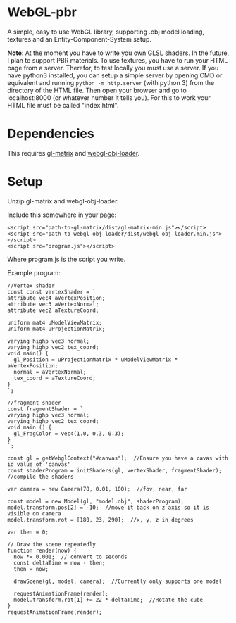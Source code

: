 # WebGL-pbr
A simple, easy to use WebGL library, supporting .obj model loading, textures and an Entity-Component-System setup.

__Note__: At the moment you have to write you own GLSL shaders. In the future, I plan to support PBR materials. To use textures, you have to run your HTML page from a server. Therefor, to test locally you must use a server. If you have python3 installed, you can setup a simple server by opening CMD or equivalent and running `python -m http.server` (with python 3) from the directory of the HTML file. Then open your browser and go to localhost:8000 (or whatever number it tells you). For this to work your HTML file must be called "index.html".

# Dependencies
This requires [gl-matrix](https://github.com/toji/gl-matrix) and [webgl-obj-loader](https://github.com/frenchtoast747/webgl-obj-loader).

# Setup
Unzip gl-matrix and webgl-obj-loader.

Include this somewhere in your page:

    <script src="path-to-gl-matrix/dist/gl-matrix-min.js"></script>
    <script src="path-to-webgl-obj-loader/dist/webgl-obj-loader.min.js"></script>
    <script src="program.js"></script>
Where program.js is the script you write.

Example program:

    //Vertex shader
    const const vertexShader = `
    attribute vec4 aVertexPosition;
    attribute vec3 aVertexNormal;
    attribute vec2 aTextureCoord;

    uniform mat4 uModelViewMatrix;
    uniform mat4 uProjectionMatrix;

    varying highp vec3 normal;
    varying highp vec2 tex_coord;
    void main() {
      gl_Position = uProjectionMatrix * uModelViewMatrix * aVertexPosition;
      normal = aVertexNormal;
      tex_coord = aTextureCoord;
    }
    `;

    //fragment shader
    const fragmentShader = `
    varying highp vec3 normal;
    varying highp vec2 tex_coord;
    void main () {
      gl_FragColor = vec4(1.0, 0.3, 0.3);
    }
    `;

    const gl = getWebglContext("#canvas");  //Ensure you have a cavas with id value of 'canvas'
    const shaderProgram = initShaders(gl, vertexShader, fragmentShader);  //compile the shaders

    var camera = new Camera(70, 0.01, 100);  //fov, near, far

    const model = new Model(gl, "model.obj", shaderProgram);
    model.transform.pos[2] = -10;  //move it back on z axis so it is visible on camera
    model.transform.rot = [180, 23, 290];  //x, y, z in degrees

    var then = 0;

    // Draw the scene repeatedly
    function render(now) {
      now *= 0.001;  // convert to seconds
      const deltaTime = now - then;
      then = now;

      drawScene(gl, model, camera);  //Currently only supports one model

      requestAnimationFrame(render);
      model.transform.rot[1] += 22 * deltaTime;  //Rotate the cube
    }
    requestAnimationFrame(render);
